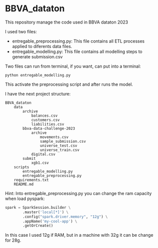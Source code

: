 # BBVA_dataton
This repository manage the code used in BBVA dataton 2023

I used two files:
* entregable_preprocessing.py: This file contains all ETL processes applied to diferents data files.
* entregable_modelling.py: This file contains all modelling steps to generate submission.csv

Two files can run from terminal, if you want, can put into a terminal:

```shell
python entregable_modelling.py
```

This activate the preprocessing script and after runs the model.

I have the next project structure:

```
BBVA_dataton
    data
        archive
            balances.csv
            customers.csv
            liabilities.csv
        bbva-data-challenge-2023
            archive
                movements.csv
                sample_submission.csv
                universe_test.csv
                universe_train.csv
            digital.csv
        submit
            xgb1.csv
    scripts
        entregable_modelling.py
        entregable_preprocessing.py
    requirements.txt
    README.md
```

Hint: Into entregable_preprocessing.py you can change the ram capacity when load pyspark:

```python
spark = SparkSession.builder \
        .master('local[*]') \
        .config("spark.driver.memory", "12g") \
        .appName('my-cool-app') \
        .getOrCreate()
```

In this case I used 12g if RAM, but in a machine with 32g it can be change for 28g.
